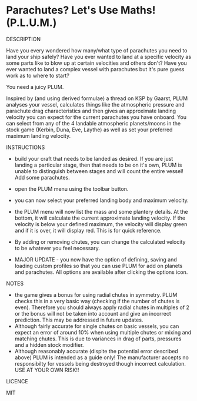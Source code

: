 # Parachutes? Let's Use Maths! (P.L.U.M.)

DESCRIPTION

Have you every wondered how many/what type of parachutes you need to land your ship safely? Have you ever wanted to land at a specific velocity as some parts like to blow up at certain velocities and others don't? Have you ever wanted to land a complex vessel with parachutes but it's pure guess work as to where to start?

You need a juicy PLUM.

Inspired by (and using derived formulae) a thread on KSP by Gaarst, PLUM analyses your vessel, calculates things like the atmospheric pressure and parachute drag characteristics and then gives an approximate landing velocity you can expect for the current parachutes you have onboard. You can select from any of the 4 landable atmospheric planets/moons in the stock game (Kerbin, Duna, Eve, Laythe) as well as set your preferred maximum landing velocity.


INSTRUCTIONS

- build your craft that needs to be landed as desired. If you are just landing a particular stage, then that needs to be on it's own, PLUM is unable to distinguish between stages   and will count the entire vessel! Add some parachutes.
- open the PLUM menu using the toolbar button.
- you can now select your preferred landing body and maximum velocity.
- the PLUM menu will now list the mass and some plantery details. At the bottom, it will calculate the current approximate landing velocity. If the velocity is below your 
  defined maximum, the velocity will display green and if it is over, it will display red. This is for quick reference.
- By adding or removing chutes, you can change the calculated velocity to be whatever you feel necessary.

- MAJOR UPDATE - you now have the option of defining, saving and loading custom profiles so that you can use PLUM for add on planets and parachutes. All options are available 
  after clicking the options icon.


NOTES

- the game gives a bonus for using radial chutes in symmetry. PLUM checks this in a very basic way (checking if the number of chutes is even). Therefore you should always apply     radial chutes in multiples of 2 or the bonus will not be taken into account and give an incorrect prediction. This may be addressed in future updates.
- Although fairly accurate for single chutes on basic vessels, you can expect an error of around 10% when using multiple chutes or mixing and matching chutes. This is due to         variances in drag of parts, pressures and a hidden stock modifier.
- Although reasonably accurate (dispite the potential error described above) PLUM is intended as a guide only! The manufacturer accepts no responsibilty for vessels being           destroyed though incorrect calculation. USE AT YOUR OWN RISK!!


LICENCE

MIT
